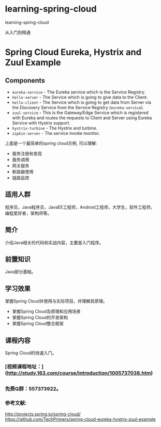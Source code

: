 # learning-spring-cloud

learning-spring-cloud

从入门到精通

# Spring Cloud Eureka, Hystrix and Zuul Example

## Components
- `eureka-service` - The Eureka service which is the Service Registry.
- `hello-server` - The Service which is going to give data to the Client.
- `hello-client` - The Service which is going to get data from Server via the Discovery Service from the Service Registry (`eureka-service`).
- `zuul-service` - This is the Gateway/Edge Service which is registered with Eureka and routes the requests to Client
 and Server using Eureka Service with Hystrix support.
- `hystrix-turbine` - The Hystrix and turbine.
- `zipkin-server` - The service invoke monitor.

上面是一个最简单的spring cloud示例, 可以理解:

- 服务注册和发现
- 服务调用
- 网关服务
- 断路器使用
- 链路监控


## 适用人群
程序员，Java程序员，JavaEE工程师，Android工程师，大学生，软件工程师，编程爱好者，架构师等。

## 简介
介绍Java相关的代码和实战内容，主要是入门程序。

## 前置知识
Java部分基础。

## 学习效果
掌握Spring Cloud并使用与实际项目，并理解其原理。

* 掌握Spring Cloud及原理和应用场景
* 掌握Spring Cloud的开发架构
* 掌握Spring Cloud整合框架

## 课程内容
Spring Cloud的快速入门。

### [视频课程地址：] (http://study.163.com/course/introduction/1005737038.htm)

##
### 免费Q群：557373922。

### 参考文献:
http://projects.spring.io/spring-cloud/
https://github.com/TechPrimers/spring-cloud-eureka-hystrix-zuul-example
